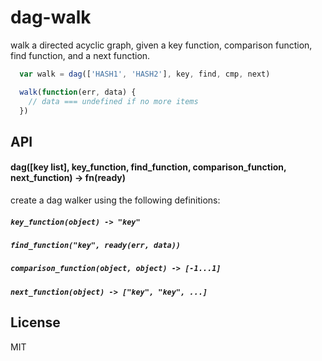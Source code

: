 # dag-walk

walk a directed acyclic graph, given a key function, comparison function, find function,
and a next function.

```javascript
  var walk = dag(['HASH1', 'HASH2'], key, find, cmp, next)

  walk(function(err, data) {
    // data === undefined if no more items
  })
```

## API

#### dag([key list], key_function, find_function, comparison_function, next_function) -> fn(ready)

create a dag walker using the following definitions:

##### `key_function(object) -> "key"`

##### `find_function("key", ready(err, data))`

##### `comparison_function(object, object) -> [-1...1]`

##### `next_function(object) -> ["key", "key", ...]`

## License

MIT
